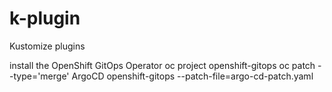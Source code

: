 # k-plugin
Kustomize plugins

install the OpenShift GitOps Operator
oc project openshift-gitops
oc patch --type='merge' ArgoCD openshift-gitops --patch-file=argo-cd-patch.yaml
